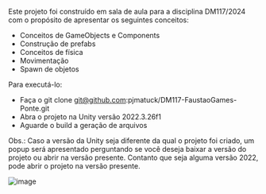 Este projeto foi construído em sala de aula para a disciplina DM117/2024 com o propósito de apresentar os seguintes conceitos:
- Conceitos de GameObjects e Components
- Construção de prefabs
- Conceitos de física
- Movimentação
- Spawn de objetos
  
Para executá-lo:
- Faça o git clone git@github.com:pjmatuck/DM117-FaustaoGames-Ponte.git
- Abra o projeto na Unity versão 2022.3.26f1
- Aguarde o build a geração de arquivos

Obs.: Caso a versão da Unity seja diferente da qual o projeto foi criado, um popup será apresentado perguntando se você deseja baixar a versão do projeto ou abrir na versão presente. Contanto que seja alguma versão 2022, pode abrir o projeto na versão presente.

![image](https://github.com/pjmatuck/DM117-FaustaoGames-Ponte/assets/3275775/3be9be98-d4f5-4c2f-b0b4-b08571227fbc)

